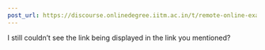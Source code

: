 ```yaml
---
post_url: https://discourse.onlinedegree.iitm.ac.in/t/remote-online-exam-tds-jan-2025/168832/20
---
```

I still couldn’t see the link being displayed in the link you mentioned?